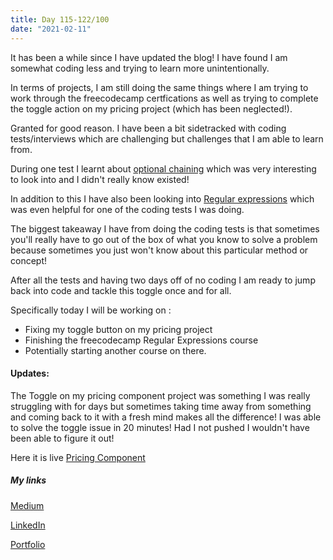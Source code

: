 ```yaml
---
title: Day 115-122/100
date: "2021-02-11"
---
```

It has been a while since I have updated the blog!
I have found I am somewhat coding less and trying to learn more unintentionally. 

In terms of projects, I am still doing the same things where I am trying to work through the freecodecamp certfications as well as trying to complete the toggle action on my pricing project (which has been neglected!). 

Granted for good reason. I have been a bit sidetracked with coding tests/interviews which are challenging but challenges that I am able to learn from. 

During one test I learnt about [optional chaining](https://developer.mozilla.org/en-US/docs/Web/JavaScript/Reference/Operators/Optional_chaining)
which was very interesting to look into and I didn't really know existed!

In addition to this I have also been looking into [Regular expressions](https://developer.mozilla.org/en-US/docs/Web/JavaScript/Guide/Regular_Expressions) which was even helpful for one of the coding tests I was doing.

The biggest takeaway I have from doing the coding tests is that sometimes you'll really have to go out of the box of what you know to solve a problem because sometimes you just won't know about this particular method or concept!

After all the tests and having two days off of no coding I am ready to jump back into code and tackle this toggle once and for all.

Specifically today I will be working on :
- Fixing my toggle button on my pricing project 
- Finishing the freecodecamp Regular Expressions course
- Potentially starting another course on there.

#### Updates:

The Toggle on my pricing component project was something I was really struggling with for days but sometimes taking time away from something and coming back to it with a fresh mind makes all the difference!
 I was able to solve the toggle issue in 20 minutes! Had I not pushed I wouldn't have been able to figure it out! 

 Here it is live [Pricing Component](https://pricing-comp.vercel.app/)

##### My links 
[Medium](https://medium.com/@kalemajoanna)

[LinkedIn](https://www.linkedin.com/in/joanna-e-kalema-a5a5b4136/)

[Portfolio](https://joannathedeveloper.netlify.app/)

